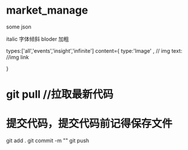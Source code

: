 # market_manage
some json



italic 字体倾斜
bloder 加粗

types:['all','events','insight','infinite']
content={
    type:'Image' , // img
    text: //img link

}




# git pull //拉取最新代码


# 提交代码，提交代码前记得保存文件

git add . 
git commit -m ""
git push 